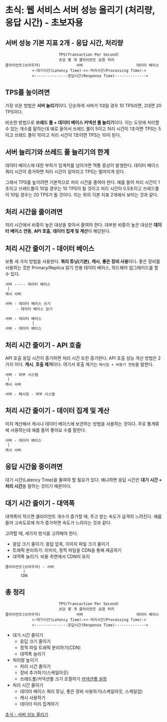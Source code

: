# 초식: 웹 서비스 서버 성능 올리기 (처리량, 응답 시간) - 초보자용

## 서버 성능 기본 지표 2개 - 응답 시간, 처리량
```
                        TPS(Transaction Per Second)
                        초당 몇 개 클라이언트 요청 처리
클라이언트(브라우저)                서버                        데이터 베이스
            <-대기시간(Latency Time)-><-처리시간(Processing Time)->
            <---------------응답시간(Response Time)-------------->
```

## TPS를 높이려면
가장 쉬운 방법은 <b>서버 늘리기</b>이다. 단순하게 서버가 1대일 경우 10 TPS라면, 2대면 20 TPS이다.   

비슷한 방법으로 <b>쓰레드 풀 + 데이터 베이스 커넥션 풀 늘리기</b>이다. 이는 도잇에 처리할 수 있는 개수를 말하는데 예로 들어서 쓰레드 풀이 5이고 처리 시간이 1초이면 TPS는 5이고 쓰레드 풀이 10이고 처리 시간이 1초이면 TPS는 10이 된다.   

## 서버 늘리기와 쓰레드 풀 늘리기의 한계
데이터 베이스에 대한 부하가 임계치를 넘어가면 먹통 증상이 발생한다. 데이터 베이스 쿼리 시간이 증가하면 처리 시간이 길어지고 TPS는 떨어지게 된다.   

그래서 TPS를 높이려면 기본적으로 처리 시간을 줄여야 한다. 예를 들어 처리 시간이 1초이고 쓰레드풀이 10일 경우는 10 TPS이 될 것이고 처리 시간이 0.5초이고 쓰레드풀이 10일 경우는 20 TPS가 될 것이다. 이는 위의 긱본 지표 2개에서 보이는 것과 같다.   

## 처리 시간을 줄이려면
처리 시간에서 비중이 높은 대상을 찾아서 줄여야 한다. 대부분 비중이 높은 대상은 <b>데이터 베이스 연동</b>, <b>API 호출</b>, <b>데이터 집계 및 계산</b>이 해당된다.   

## 처리 시간 줄이기 - 데이터 베이스
보통 세 가지 방법을 사용한다. <b>쿼리 튜닝(기본)</b>, <b>캐시</b>, <b>좋은 장비 사용</b>이다. 좋은 장비를 사용하는 것은 Primary/Replica 읽기 전용 데이터 베이스, 하드웨어 업그레이드를 할 수 있다.   

```
서버 ----- 데이터 베이스
 |
캐시 서버

서버 - 데이터 베이스 쓰기
     - 데이터 베이스 읽기

서버 - 데이터 베이스
            |
서버 - 데이터 베이스
```

## 처리 시간 줄이기 - API 호출
API 호출 응답 시간이 증가하면 처리 시간 또한 증가한다. API 호출 성능 개선 방법은 2가지 이다. <b>캐시</b>, <b>호출 제거</b>이다. 여기서 호출 제거는 ```메시징 + 비동기 연동```을 말한다.   

```
서버 - 외부 시스템
 |
캐시 서버

서버 - 메시징 - 외부 시스템
```

## 처리 시간 줄이기 - 데이터 집계 및 계산
미치 계산해서 캐시나 데이터 베이스에 보관하는 방법을 사용하는 것이다. 주로 통계류에 사용하는데 예를 들어 좋아요 수를 말한다.   

```
서버 - 데이터 베이스
 |
캐시 서버
```

## 응답 시간을 중이려면
대기 시간(Latency Time)을 줄여야 할 필요가 있다. 왜냐하면 응답 시간은 <b>대기 시간 + 처리 시간</b>을 말하는 것이기 때문이다.

## 대기 시간 줄이기 - 대역폭
대역폭이 작으면 클라이언트 개수가 증가할 때, 주고 받는 속도가 급격히 느려진다. 예를 들어 고속도로에 차가 증가하면 속도가 느려지는 것과 같다.   

고려할 때, 세가지 방식을 고려해야 한다.   
* 응답 크기 줄이기: 응답 압축, 이미지 파일 크기 줄이기
* 트래픽 분리하기: 이미지, 정적 파일을 CDN을 통해 제공하기
* 대역폭 늘리기: 비용 측면에서 CDN이 유리   

```
클라이언트(브라우저) - 서버
        |
       CDN
```

## 총 정리
```
                        TPS(Transaction Per Second)
                        초당 몇 개 클라이언트 요청 처리
클라이언트(브라우저)                서버                        데이터 베이스
            <-대기시간(Latency Time)-><-처리시간(Processing Time)->
            <---------------응답시간(Response Time)-------------->
```

* 대기 시간 줄이기
    * 응답 크기 줄이기
    * 정적 파일 트래픽 분리하기(CDN)
    * 대역폭 늘리기
* 처리량 높이기
    * 처리 시간 줄이기
    * 장비 추가하기(스케일아웃)
    * 쓰레드풀/커넥션풀 크기 조절하기 [커넥션풀 설정](https://www.youtube.com/watch?v=6Q7iRTb4tQE&t=0s)
* 처리 시간 줄이기
    * 데이터 베이스 쿼리 튜닝, 좋은 장비 사용하기(스케일아웃, 스케일업)
    * 캐시 사용하기
    * 데이터 미리 집계하기   

[초식 - 서버 성능 올리기](https://www.youtube.com/watch?v=JJJ4LReZ5q4)